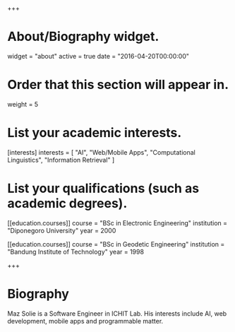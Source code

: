 +++
# About/Biography widget.
widget = "about"
active = true
date = "2016-04-20T00:00:00"

# Order that this section will appear in.
weight = 5

# List your academic interests.
[interests]
  interests = [
    "AI",
    "Web/Mobile Apps",
    "Computational Linguistics",
    "Information Retrieval"
  ]

# List your qualifications (such as academic degrees).
[[education.courses]]
  course = "BSc in Electronic Engineering"
  institution = "Diponegoro University"
  year = 2000

[[education.courses]]
  course = "BSc in Geodetic Engineering"
  institution = "Bandung Institute of Technology"
  year = 1998
 
+++

# Biography

Maz Solie is a Software Engineer in ICHIT Lab. His interests include AI, web development, mobile apps and programmable matter. 
